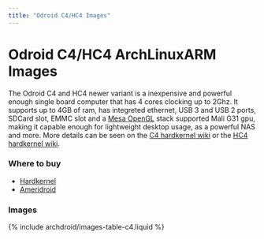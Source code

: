 ```yaml
---
title: "Odroid C4/HC4 Images"
---
```


# Odroid C4/HC4 ArchLinuxARM Images

The Odroid C4 and HC4 newer variant is a inexpensive and powerful enough
single board computer that has 4 cores clocking up to 2Ghz. It supports
up to 4GB of ram, has integreted ethernet, USB 3 and USB 2 ports, SDCard slot,
EMMC slot and a [Mesa OpenGL] stack supported Mali G31 gpu, making it capable
enough for lightweight desktop usage, as a powerful NAS and more. More details
can be seen on the [C4 hardkernel wiki] or the [HC4 hardkernel wiki].

### Where to buy

* [Hardkernel]
* [Ameridroid]

### Images

{% include archdroid/images-table-c4.liquid %}

[Ameridroid]:          https://www.ameridroid.com/
[Hardkernel]:          https://www.hardkernel.com/
[C4 Hardkernel wiki]:  https://wiki.odroid.com/odroid-c4/odroid-c4
[HC4 Hardkernel wiki]: https://wiki.odroid.com/odroid-hc4/odroid-hc4
[Mesa OpenGL]:         https://mesa3d.org
